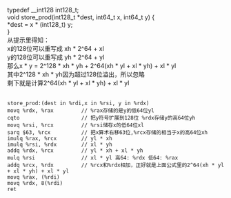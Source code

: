 typedef __int128 int128_t;<br>
void store_prod(int128_t *dest, int64_t x, int64_t y) {<br>
    *dest = x * (int128_t) y;<br>
}<br>
从提示里得知：<br>
x的128位可以重写成 xh * 2^64 + xl<br>
y的128位可以重写成 yh * 2^64 + yl<br>
那么x * y = 2^128 * xh * yh + 2^64(xh * yl + xl * yh) + xl * yl<br>
其中2^128 * xh * yh因为超过128位溢出，所以忽略<br>
剩下就是计算2^64(xh * yl + xl * yh) + xl * yl<br>
<br>
```assembly
store_prod:(dest in %rdi,x in %rsi, y in %rdx)
movq %rdx, %rax         // %rax存储的是y的低64位yl 
cqto                    // 把y符号扩展到128位 %rdx存储y的高64位yh 
movq %rsi, %rcx         // %rsi储存x的低64位xl
sarq $63, %rcx          // 把x算术右移63位,%rcx存储的相当于x的高64位xh
imulq %rax, %rcx        // yl * xh 
imulq %rsi, %rdx        // xl * yh 
addq %rdx, %rcx         // yl * xh + xl * yh
mulq %rsi               // xl * yl 高64: %rdx 低64: %rax
addq %rcx, %rdx         // %rcx和%rdx相加，正好就是上面公式里的2^64(xh * yl + xl * yh) + xl * yl
movq %rax, (%rdi)
movq %rdx, 8(%rdi)
ret
```